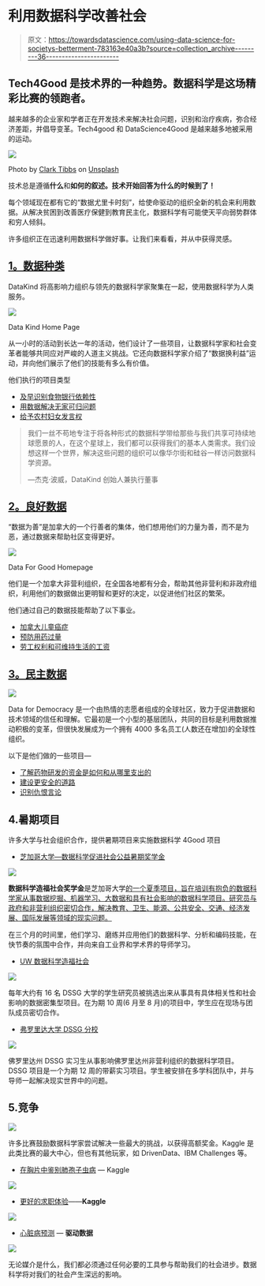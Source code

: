 # 利用数据科学改善社会

> 原文：<https://towardsdatascience.com/using-data-science-for-societys-betterment-783163e40a3b?source=collection_archive---------36----------------------->

## Tech4Good 是技术界的一种趋势。数据科学是这场精彩比赛的领跑者。

越来越多的企业家和学者正在开发技术来解决社会问题，识别和治疗疾病，弥合经济差距，并倡导变革。Tech4good 和 DataScience4Good 是越来越多地被采用的运动。

![](img/e0d4db6826f5b4d394f2f76542474ba7.png)

Photo by [Clark Tibbs](https://unsplash.com/@clarktibbs?utm_source=medium&utm_medium=referral) on [Unsplash](https://unsplash.com?utm_source=medium&utm_medium=referral)

技术总是遵循**什么**和**如何的叙述。**技术开始回答**为什么的时候到了！**

每个领域现在都有它的“数据尤里卡时刻”，给使命驱动的组织全新的机会来利用数据。从解决贫困到改善医疗保健到教育民主化，数据科学有可能使天平向弱势群体和穷人倾斜。

许多组织正在迅速利用数据科学做好事。让我们来看看，并从中获得灵感。

## [1。数据种类](https://www.datakind.org)

DataKind 将高影响力组织与领先的数据科学家聚集在一起，使用数据科学为人类服务。

![](img/41d5db9e8b094e167e966d4d40806ab3.png)

Data Kind Home Page

从一小时的活动到长达一年的活动，他们设计了一些项目，让数据科学家和社会变革者能够共同应对严峻的人道主义挑战。它还向数据科学家介绍了“数据换利益”运动，并向他们展示了他们的技能有多么有价值。

他们执行的项目类型

*   [及早识别食物银行依赖性](https://www.datakind.org/projects/identifying-food-bank-dependency-early)
*   [用数据解决无家可归问题](https://www.datakind.org/projects/using-data-to-create-paths-out-of-homelessness)
*   [给予农村妇女发言权](https://www.datakind.org/projects/giving-a-voice-to-rural-women-through-mobile-surveys)

> 我们一丝不苟地专注于将各种形式的数据科学带给那些与我们共享可持续地球愿景的人，在这个星球上，我们都可以获得我们的基本人类需求。我们设想这样一个世界，解决这些问题的组织可以像华尔街和硅谷一样访问数据科学资源。
> 
> —杰克·波威，DataKind 创始人兼执行董事

## [2。良好数据](https://dataforgood.ca)

“数据为善”是加拿大的一个行善者的集体，他们想用他们的力量为善，而不是为恶，通过数据来帮助社区变得更好。

![](img/351cdc049dcf9ae12c7ab8313188d43e.png)

Data For Good Homepage

他们是一个加拿大非营利组织，在全国各地都有分会，帮助其他非营利和非政府组织，利用他们的数据做出更明智和更好的决定，以促进他们社区的繁荣。

他们通过自己的数据技能帮助了以下事业。

*   [加拿大儿童癌症](https://dataforgood.ca/case-studies/case-study-childhood-cancer-canada/)
*   [预防用药过量](https://dataforgood.ca/case-studies/case-study-overdose-prevention-society/)
*   [劳工权利和可维持生活的工资](https://dataforgood.ca/case-studies/case-study-retail-action-network/)

## [3。民主数据](https://www.datafordemocracy.org)

![](img/ff1894fa5b52f075521a5b04cdaa6011.png)

Data for Democracy 是一个由热情的志愿者组成的全球社区，致力于促进数据和技术领域的信任和理解。它最初是一个小型的基层团队，共同的目标是利用数据推动积极的变革，但很快发展成为一个拥有 4000 多名员工(人数还在增加)的全球性组织。

以下是他们做的一些项目—

*   [了解药物研发的资金是如何和从哪里支出的](https://www.datafordemocracy.org/project/drug-spending)
*   [建设更安全的道路](https://www.datafordemocracy.org/project/insight-lane-the-d4d-crash-model)
*   [识别仇恨言论](https://www.datafordemocracy.org/project/hate-speech)

## 4.暑期项目

许多大学与社会组织合作，提供暑期项目来实施数据科学 4Good 项目

*   [芝加哥大学—数据科学促进社会公益暑期奖学金](http://www.dssgfellowship.org)

![](img/a4f75afe9fb426dab53c4883756f8b0a.png)

**数据科学造福社会奖学金**是芝加哥大学[的一个夏季项目，旨在培训有抱负的数据科学家从事数据挖掘、机器学习、大数据和具有社会影响的数据科学项目。研究员与政府和非营利组织密切合作，解决教育、卫生、能源、公共安全、交通、经济发展、国际发展等领域的现实问题。](http://dsapp.uchicago.edu/)

在三个月的时间里，他们学习、磨练并应用他们的数据科学、分析和编码技能，在快节奏的氛围中合作，并向来自工业界和学术界的导师学习。

*   [UW 数据科学造福社会](https://escience.washington.edu/dssg/)

![](img/9aff41acf1378ce123ddce27431984cd.png)

每年大约有 16 名 DSSG 大学的学生研究员被挑选出来从事具有具体相关性和社会影响的数据密集型项目。在为期 10 周(6 月至 8 月)的项目中，学生应在现场与团队成员密切合作。

*   [弗罗里达大学 DSSG 分校](https://dssg.unf.edu/2019program.html)

![](img/37249c3dff9f7e3c632239329a74d481.png)

佛罗里达州 DSSG 实习生从事影响佛罗里达州非营利组织的数据科学项目。DSSG 项目是一个为期 12 周的带薪实习项目。学生被安排在多学科团队中，并与导师一起解决现实世界中的问题。

## 5.竞争

![](img/4edaa2a6da1495c4215867a199e489ca.png)

许多比赛鼓励数据科学家尝试解决一些最大的挑战，以获得高额奖金。Kaggle 是此类比赛的最大中心，但也有其他玩家，如 DrivenData、IBM Challenges 等。

*   [在胸片中鉴别肺孢子虫病](https://www.kaggle.com/c/siim-acr-pneumothorax-segmentation) — Kaggle

![](img/95c16ce524611d8dbc7bb2627cf87bc5.png)

*   [更好的求职体验](https://www.kaggle.com/c/data-science-for-good-city-of-los-angeles)——**Kaggle**

![](img/8c4183b0dcfb556764135574dc9e9b06.png)

*   [心脏病预测](https://www.drivendata.org/competitions/54/machine-learning-with-a-heart/) — **驱动数据**

![](img/63068ff06f90b1a5fdd0eda25bfb3787.png)

无论媒介是什么，我们都必须通过任何必要的工具参与帮助我们的社会进步。数据科学将对我们的社会产生深远的影响。